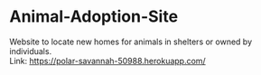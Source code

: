 # Animal-Adoption-Site
Website to locate new homes for animals in shelters or owned by individuals.  
Link: https://polar-savannah-50988.herokuapp.com/
